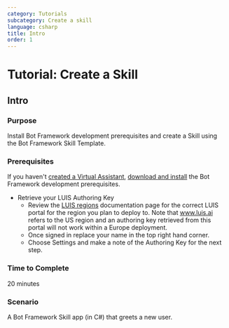 ```yaml
---
category: Tutorials
subcategory: Create a skill
language: csharp
title: Intro
order: 1
---
```


# Tutorial: Create a Skill

## Intro

### Purpose

Install Bot Framework development prerequisites and create a Skill using the Bot Framework Skill Template.

### Prerequisites

If you haven't [created a Virtual Assistant]({{site.baseurl}}/tutorials/create-assistant/1_intro), [download and install]({{site.baseurl}}/tutorials/create-skill/2_download_and_install) the Bot Framework development prerequisites.

- Retrieve your LUIS Authoring Key
  - Review the [LUIS regions](https://docs.microsoft.com/en-us/azure/cognitive-services/luis/luis-reference-regions) documentation page for the correct LUIS portal for the region you plan to deploy to. Note that www.luis.ai refers to the US region and an authoring key retrieved from this portal will not work within a Europe deployment.
  - Once signed in replace your name in the top right hand corner.
  - Choose Settings and make a note of the Authoring Key for the next step.

### Time to Complete

20 minutes

### Scenario

A Bot Framework Skill app (in C#) that greets a new user.
